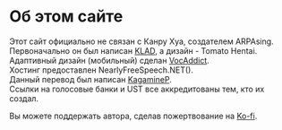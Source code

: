 # Об этом сайте

Этот сайт официально не связан с Канру Хуа, создателем ARPAsing. Первоначально он был написан [KLAD](), а дизайн - Tomato Hentai. Адаптивный дизайн (мобильный) сделан [VocAddict]().  
Хостинг предоставлен NearlyFreeSpeech.NET().  
Данный перевод был написан [KagamineP](https://kagaminep.ru/).  
Ссылки на голосовые банки и UST все аккредитованы тем, кто их создал.

Вы можете поддержать автора, сделав пожертвование на [Ko-fi]().
